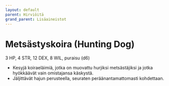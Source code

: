 ```yaml
---
layout: default
parent: Hirviöitä
grand_parent: Lisäaineistot
---
```


# Metsästyskoira (Hunting Dog)

3 HP, 4 STR, 12 DEX, 8 WIL, puraisu (d6)

- Kesyjä koiraeläimiä, jotka on muovattu hurjiksi metsästäjiksi ja jotka hyökkäävät vain omistajansa käskystä.
- Jäljittävät hajun perusteella, seuraten peräänantamattomasti kohdettaan.
